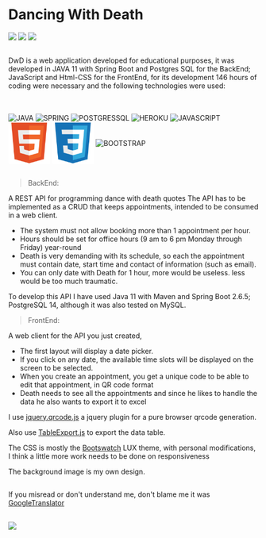 # Dancing With Death
 
[![](https://forthebadge.com/images/badges/built-with-love.svg)](https://github.com/acamus79/Dancing-With-Death) [![](https://forthebadge.com/images/badges/check-it-out.svg)](https://acamus79.github.io/dwd/) [![](https://forthebadge.com/images/badges/made-with-java.svg)](https://www.oracle.com/java/technologies/javase/jdk11-archive-downloads.html)

##

DwD is a web application developed for educational purposes, it was developed in JAVA 11 with Spring Boot and Postgres SQL for the BackEnd; JavaScript and Html-CSS for the FrontEnd, for its development 146 hours of coding were necessary and the following technologies were used:

##

<div style="display: inline_block">
<br>
<img align="center" alt="JAVA" height="84" width="84" src="https://cdn.jsdelivr.net/gh/devicons/devicon/icons/java/java-original.svg">
<img align="center" alt="SPRING" height="84" width="84" src="https://cdn.jsdelivr.net/gh/devicons/devicon/icons/spring/spring-original.svg">
<img align="center" alt="POSTGRESSQL" height="84" width="84" src="https://cdn.jsdelivr.net/gh/devicons/devicon/icons/postgresql/postgresql-plain-wordmark.svg">
<img align="center" alt="HEROKU" height="84" width="84" src="https://cdn.jsdelivr.net/gh/devicons/devicon/icons/heroku/heroku-plain-wordmark.svg">
<img align="center" alt="JAVASCRIPT" height="84" width="84" src="https://cdn.jsdelivr.net/gh/devicons/devicon/icons/javascript/javascript-original.svg" />
<img align="center" alt="HTML" height="84" width="84" src="https://raw.githubusercontent.com/devicons/devicon/master/icons/html5/html5-original.svg">
<img align="center" alt="CSS" height="84" width="84" src="https://raw.githubusercontent.com/devicons/devicon/master/icons/css3/css3-original.svg">
<img align="center" alt="BOOTSTRAP" height="84" width="84" src="https://cdn.jsdelivr.net/gh/devicons/devicon/icons/bootstrap/bootstrap-original.svg" />
</div>

##

> BackEnd: 

A REST API for programming dance with death quotes The API has to be implemented as a CRUD that keeps appointments, intended to be consumed in a web client.

- The system must not allow booking more than 1 appointment per hour.
- Hours should be set for office hours (9 am to 6 pm Monday through Friday) year-round
- Death is very demanding with its schedule, so each the appointment must contain date, start time and contact of information (such as email).
- You can only date with Death for 1 hour, more would be useless. less would be too much traumatic.

To develop this API I have used Java 11 with Maven and Spring Boot 2.6.5; PostgreSQL 14, although it was also tested on MySQL.

> FrontEnd: 
 
A web client for the API you just created, 

- The first layout will display a date picker.
- If you click on any date, the available time slots will be displayed on the screen to be selected.
- When you create an appointment, you get a unique code to be able to edit that appointment, in QR code format
- Death needs to see all the appointments and since he likes to handle the data he also wants to export it to excel

I use [jquery.qrcode.js](https://github.com/jeromeetienne/jquery-qrcode) a jquery plugin for a pure browser qrcode generation.

Also use [TableExport.js](https://github.com/clarketm/TableExport) to export the data table.

The CSS is mostly the [Bootswatch](https://bootswatch.com/) LUX theme, with personal modifications, I think a little more work needs to be done on responsiveness

The background image is my own design.

##

If you misread or don't understand me, don't blame me it was [GoogleTranslator](https://translate.google.com.ar/)

##

[![](https://forthebadge.com/images/badges/works-on-my-machine.svg)](https://github.com/acamus79)
